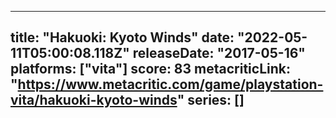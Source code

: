 
---
title: "Hakuoki: Kyoto Winds"
date: "2022-05-11T05:00:08.118Z"
releaseDate: "2017-05-16"
platforms: ["vita"]
score: 83
metacriticLink: "https://www.metacritic.com/game/playstation-vita/hakuoki-kyoto-winds"
series: []
---
